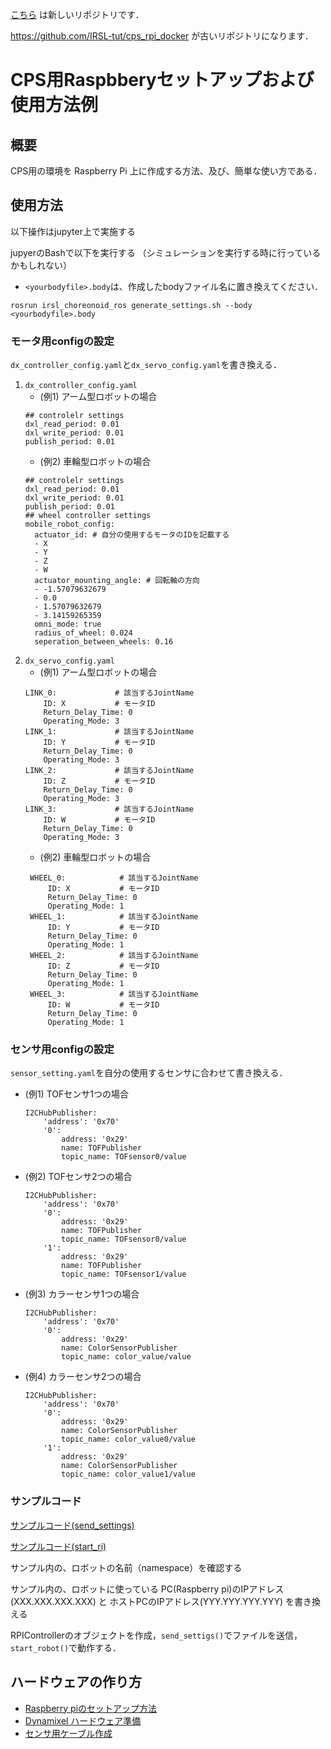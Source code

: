 [こちら](https://github.com/IRSL-tut/irsl_raspi_controller) は新しいリポジトリです．

https://github.com/IRSL-tut/cps_rpi_docker が古いリポジトリになります．

# CPS用Raspbberyセットアップおよび使用方法例

## 概要
CPS用の環境を Raspberry Pi 上に作成する方法、及び、簡単な使い方である．
<!-- [cps_rpi_docker](https://github.com/IRSL-tut/cps_rpi_docker)では，
実ロボット用の設定ファイルをリモートに配置し，dockerを使用して実行していたが，
不便な点が多いためそれを解消するためのものである． -->

## 使用方法

以下操作はjupyter上で実施する

jupyerのBashで以下を実行する （シミュレーションを実行する時に行っているかもしれない）

- ```<yourbodyfile>.body```は、作成したbodyファイル名に置き換えてください．

```
rosrun irsl_choreonoid_ros generate_settings.sh --body <yourbodyfile>.body
```

### モータ用configの設定
`dx_controller_config.yaml`と`dx_servo_config.yaml`を書き換える．
1. `dx_controller_config.yaml`
    - (例1) アーム型ロボットの場合
    ```
    ## controlelr settings
    dxl_read_period: 0.01
    dxl_write_period: 0.01
    publish_period: 0.01
    ```
    - (例2) 車輪型ロボットの場合
    ```
    ## controlelr settings
    dxl_read_period: 0.01
    dxl_write_period: 0.01
    publish_period: 0.01
    ## wheel controller settings
    mobile_robot_config:
      actuator_id: # 自分の使用するモータのIDを記載する
      - X 
      - Y
      - Z
      - W
      actuator_mounting_angle: # 回転軸の方向
      - -1.57079632679 
      - 0.0
      - 1.57079632679
      - 3.14159265359
      omni_mode: true
      radius_of_wheel: 0.024
      seperation_between_wheels: 0.16
    ```
1. `dx_servo_config.yaml`
   - (例1) アーム型ロボットの場合
    ```
    LINK_0:             # 該当するJointName
        ID: X           # モータID
        Return_Delay_Time: 0
        Operating_Mode: 3
    LINK_1:             # 該当するJointName
        ID: Y           # モータID
        Return_Delay_Time: 0
        Operating_Mode: 3
    LINK_2:             # 該当するJointName
        ID: Z           # モータID
        Return_Delay_Time: 0
        Operating_Mode: 3
    LINK_3:             # 該当するJointName
        ID: W           # モータID
        Return_Delay_Time: 0
        Operating_Mode: 3
    ```
   - (例2) 車輪型ロボットの場合
   ```
    WHEEL_0:            # 該当するJointName
        ID: X           # モータID
        Return_Delay_Time: 0
        Operating_Mode: 1
    WHEEL_1:            # 該当するJointName
        ID: Y           # モータID
        Return_Delay_Time: 0
        Operating_Mode: 1
    WHEEL_2:            # 該当するJointName
        ID: Z           # モータID
        Return_Delay_Time: 0
        Operating_Mode: 1
    WHEEL_3:            # 該当するJointName
        ID: W           # モータID
        Return_Delay_Time: 0
        Operating_Mode: 1
   ```

### センサ用configの設定
`sensor_setting.yaml`を自分の使用するセンサに合わせて書き換える．
- (例1) TOFセンサ1つの場合
    ```
    I2CHubPublisher:
        'address': '0x70'
        '0':
            address: '0x29'
            name: TOFPublisher
            topic_name: TOFsensor0/value
    ```
- (例2) TOFセンサ2つの場合
    ```
    I2CHubPublisher:
        'address': '0x70'
        '0':
            address: '0x29'
            name: TOFPublisher
            topic_name: TOFsensor0/value
        '1':
            address: '0x29'
            name: TOFPublisher
            topic_name: TOFsensor1/value
    ```
- (例3) カラーセンサ1つの場合
    ```
    I2CHubPublisher:
        'address': '0x70'
        '0':
            address: '0x29'
            name: ColorSensorPublisher
            topic_name: color_value/value
    ```
- (例4) カラーセンサ2つの場合
    ```
    I2CHubPublisher:
        'address': '0x70'
        '0':
            address: '0x29'
            name: ColorSensorPublisher
            topic_name: color_value0/value
        '1':
            address: '0x29'
            name: ColorSensorPublisher
            topic_name: color_value1/value
    ```

### サンプルコード
[サンプルコード(send_settings)](samples/ipynb/send_settings.ipynb)

[サンプルコード(start_ri)](samples/ipynb/start_ri.ipynb)

サンプル内の、ロボットの名前（namespace）を確認する

サンプル内の、ロボットに使っている PC(Raspberry pi)のIPアドレス(XXX.XXX.XXX.XXX) と ホストPCのIPアドレス(YYY.YYY.YYY.YYY) を書き換える

RPIControllerのオブジェクトを作成，`send_settigs()`でファイルを送信，`start_robot()`で動作する．

## ハードウェアの作り方
- [Raspberry piのセットアップ方法](documents/build_system/build_raspi.md)
- [Dynamixel ハードウェア準備](documents/build_system/build_hardware.md)
- [センサ用ケーブル作成](documents/sensor_cable/build.md)

